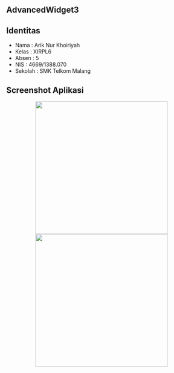 ## AdvancedWidget3


## Identitas
* Nama  : Arik Nur Khoiriyah
* Kelas : XIRPL6
* Absen : 5
* NIS   : 4669/1388.070
* Sekolah : SMK Telkom Malang

## Screenshot Aplikasi
<p align="center">
  <img src="http://i65.tinypic.com/rc9awm.jpg" width="350"><br>
  <img src="http://i65.tinypic.com/rc9awm.jpg" width="350">
</p>
